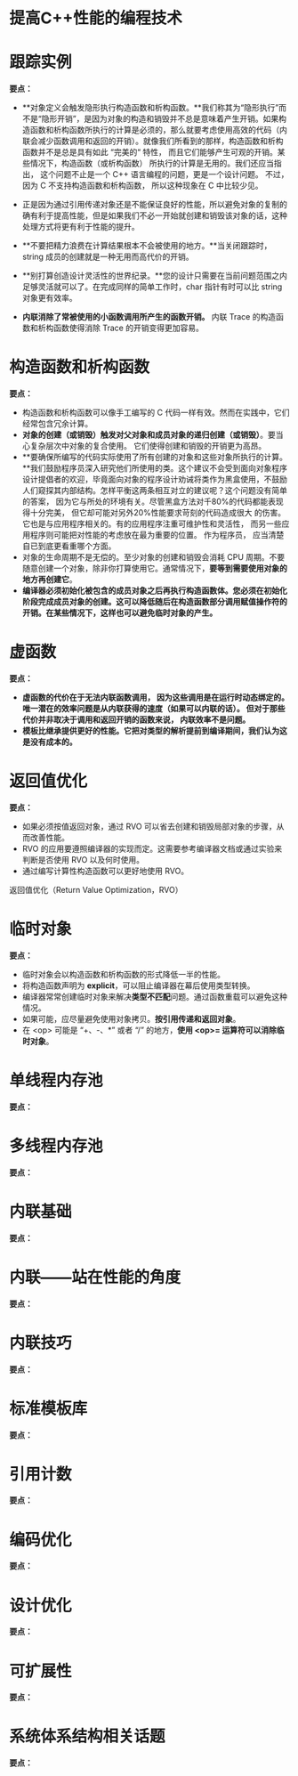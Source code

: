 # 提高C++性能的编程技术

# 跟踪实例

**要点：**

- **对象定义会触发隐形执行构造函数和析构函数。**我们称其为“隐形执行”而不是“隐形开销”，是因为对象的构造和销毁并不总是意味着产生开销。如果构造函数和析构函数所执行的计算是必须的，那么就要考虑使用高效的代码（内联会减少函数调用和返回的开销）。就像我们所看到的那样，构造函数和析构函数并不是总是具有如此 “完美的“ 特性， 而且它们能够产生可观的开销。某些情况下，构造函数（或析构函数） 所执行的计算是无用的。我们还应当指出， 这个问题不止是一个 C++ 语言编程的问题，更是一个设计问题。 不过，因为 C 不支持构造函数和析构函数， 所以这种现象在 C 中比较少见。

- 正是因为通过引用传递对象还是不能保证良好的性能，所以避免对象的复制的确有利于提高性能，但是如果我们不必一开始就创建和销毁该对象的话，这种处理方式将更有利于性能的提升。
- **不要把精力浪费在计算结果根本不会被使用的地方。**当关闭跟踪时，string 成员的创建就是一种无用而高代价的开销。
- **别打算创造设计灵活性的世界纪录。**您的设计只需要在当前问题范围之内足够灵活就可以了。在完成同样的简单工作时，char 指针有时可以比 string 对象更有效率。
- **内联消除了常被使用的小函数调用所产生的函数开销。** 内联 Trace 的构造函数和析构函数使得消除 Trace 的开销变得更加容易。



# 构造函数和析构函数

**要点：**

- 构造函数和析构函数可以像手工编写的 C 代码一样有效。然而在实践中，它们经常包含冗余计算。
- **对象的创建（或销毁）触发对父对象和成员对象的递归创建（或销毁）**。要当心复杂层次中对象的复合使用。 它们使得创建和销毁的开销更为高昂。
- **要确保所编写的代码实际使用了所有创建的对象和这些对象所执行的计算。**我们鼓励程序员深入研究他们所使用的类。这个建议不会受到面向对象程序设计提倡者的欢迎，毕竟面向对象的程序设计劝诫将类作为黑盒使用，不鼓励人们窥探其内部结构。怎样平衡这两条相互对立的建议呢？这个问题没有简单的答案， 因为它与所处的环境有关。尽管黑盒方法对千80%的代码都能表现得十分完美， 但它却可能对另外20%性能要求苛刻的代码造成很大 的伤害。它也是与应用程序相关的。有的应用程序注重可维护性和灵活性， 而另一些应用程序则可能把对性能的考虑放在最为重要的位置。 作为程序员， 应当清楚自已到底更看重哪个方面。
- 对象的生命周期不是无偿的。至少对象的创建和销毁会消耗 CPU 周期。不要随意创建一个对象，除非你打算使用它。通常情况下，**要等到需要使用对象的地方再创建它**。
- **编译器必须初始化被包含的成员对象之后再执行构造函数体。您必须在初始化阶段完成成员对象的创建。这可以降低随后在构造函数部分调用赋值操作符的开销。在某些情况下，这样也可以避免临时对象的产生。**



# 虚函数

**要点：**

- **虚函数的代价在于无法内联函数调用， 因为这些调用是在运行时动态绑定的。 唯一潜在的效率问题是从内联获得的速度（如果可以内联的话）。 但对于那些代价并非取决于调用和返回开销的函数来说， 内联效率不是问题。**
- **模板比继承提供更好的性能。它把对类型的解析提前到编译期间，我们认为这是没有成本的。**



# 返回值优化

**要点：**

- 如果必须按值返回对象，通过 RVO 可以省去创建和销毁局部对象的步骤，从而改善性能。
- RVO 的应用要遵照编译器的实现而定。这需要参考编译器文档或通过实验来判断是否使用 RVO 以及何时使用。
- 通过编写计算性构造函数可以更好地使用 RVO。

返回值优化（Return Value Optimization，RVO）



# 临时对象

**要点：**

- 临时对象会以构造函数和析构函数的形式降低一半的性能。
- 将构造函数声明为 **explicit**，可以阻止编译器在幕后使用类型转换。
- 编译器常常创建临时对象来解决**类型不匹配**问题。通过函数重载可以避免这种情况。
- 如果可能，应尽量避免使用对象拷贝。**按引用传递和返回对象**。
- 在 \<op> 可能是 “+、-、*” 或者 “/” 的地方，**使用 \<op>= 运算符可以消除临时对象**。



# 单线程内存池

**要点：**





# 多线程内存池

**要点：**





# 内联基础

**要点：**





# 内联——站在性能的角度

**要点：**





# 内联技巧

**要点：**





# 标准模板库

**要点：**





# 引用计数

**要点：**





# 编码优化

**要点：**





# 设计优化

**要点：**





# 可扩展性

**要点：**





# 系统体系结构相关话题

**要点：**






